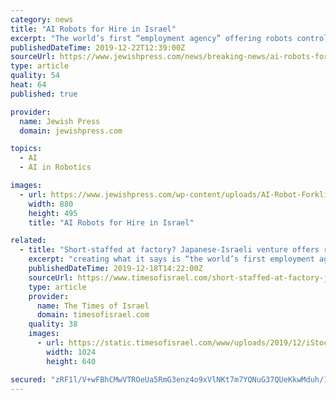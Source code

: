 ```yaml
---
category: news
title: "AI Robots for Hire in Israel"
excerpt: "The world’s first “employment agency” offering robots controlled by artificial-intelligence for hire has launched in Israel as a joint venture between SixAI of Israel and Musashi Seimitsu of Japan, according to Daily Mail. MusashiAI provides a ..."
publishedDateTime: 2019-12-22T12:39:00Z
sourceUrl: https://www.jewishpress.com/news/breaking-news/ai-robots-for-hire-in-israel/2019/12/22/
type: article
quality: 54
heat: 64
published: true

provider:
  name: Jewish Press
  domain: jewishpress.com

topics:
  - AI
  - AI in Robotics

images:
  - url: https://www.jewishpress.com/wp-content/uploads/AI-Robot-Forklift.jpg
    width: 880
    height: 495
    title: "AI Robots for Hire in Israel"

related:
  - title: "Short-staffed at factory? Japanese-Israeli venture offers robots for hire"
    excerpt: "creating what it says is “the world’s first employment agency for robots.” The joint venture was set up earlier this year to develop artificial intelligence technologies to form the basis of the so-called fourth industrial revolution, or Industry 4.0, which will see the automation and digitalization of the manufacturing process."
    publishedDateTime: 2019-12-18T14:22:00Z
    sourceUrl: https://www.timesofisrael.com/short-staffed-at-factory-japanese-israeli-venture-offers-robots-for-hire/
    type: article
    provider:
      name: The Times of Israel
      domain: timesofisrael.com
    quality: 38
    images:
      - url: https://static.timesofisrael.com/www/uploads/2019/12/iStock-671750580-e1576658590942-1024x640.jpg
        width: 1024
        height: 640

secured: "zRF1l/V+wFBhCMwVTROeUa5RmG3enz4o9xVlNKt7m7YQNuG37QUeKkwMduh/11aMd5GbpsLgvIwZpZQfCQeHy1tCkRQvX5Otfpnm606XLHhTwVSDrGIG0VAyj6sZf1fJEsi+A5XuR1e/B2+jRKdVZIIZ7wiyMzFbJ1ar5Nf0+03oIoihE8z1KboQmhpQBsyz31eel1uV6lGT4TQws5iyONZKf42xkyaerhh5CinVQ2xDa7quZztGud5BzP3epxhn2eNkEBfON4r0tsyuoMmTuQ==;IdxWqo1plxqgocJ/1osvzQ=="
---
```


